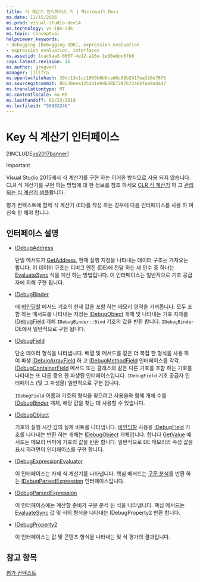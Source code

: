 ```yaml
---
title: 식 계산기 인터페이스 키 | Microsoft Docs
ms.date: 11/15/2016
ms.prod: visual-studio-dev14
ms.technology: vs-ide-sdk
ms.topic: conceptual
helpviewer_keywords:
- debugging [Debugging SDK], expression evaluation
- expression evaluation, interfaces
ms.assetid: 1cac9aa3-0867-4e12-a16e-1e90abbc0fb6
caps.latest.revision: 16
ms.author: gregvanl
manager: jillfra
ms.openlocfilehash: 39dc13c1cc1960b0b5cad6c88b2617ea326e7875
ms.sourcegitcommit: 8b538eea125241e9d6d8b7297b72a66faa9a4a47
ms.translationtype: MT
ms.contentlocale: ko-KR
ms.lasthandoff: 01/23/2019
ms.locfileid: "58983246"
---
```

# <a name="key-expression-evaluator-interfaces"></a>Key 식 계산기 인터페이스
[!INCLUDE[vs2017banner](../../includes/vs2017banner.md)]

> [!IMPORTANT]
>  Visual Studio 2015에서 식 계산기를 구현 하는 이러한 방식으로 사용 되지 않습니다. CLR 식 계산기를 구현 하는 방법에 대 한 정보를 참조 하세요 [CLR 식 계산기](https://github.com/Microsoft/ConcordExtensibilitySamples/wiki/CLR-Expression-Evaluators) 하 고 [관리 되는 식 계산기 샘플](https://github.com/Microsoft/ConcordExtensibilitySamples/wiki/Managed-Expression-Evaluator-Sample)합니다.  
  
 평가 컨텍스트에 함께 식 계산기 (EE)를 작성 하는 경우에 다음 인터페이스를 사용 하 여 친숙 한 해야 합니다.  
  
## <a name="interface-descriptions"></a>인터페이스 설명  
  
-   [IDebugAddress](../../extensibility/debugger/reference/idebugaddress.md)  
  
     단일 메서드가 [GetAddress](../../extensibility/debugger/reference/idebugaddress-getaddress.md), 현재 실행 지점을 나타내는 데이터 구조는 가져오는 합니다. 이 데이터 구조는 디버그 엔진 (DE)에 전달 하는 세 인수 중 하나는 [EvaluateSync](../../extensibility/debugger/reference/idebugparsedexpression-evaluatesync.md) 식을 계산 하는 방법입니다. 이 인터페이스는 일반적으로 기호 공급자에 의해 구현 됩니다.  
  
-   [IDebugBinder](../../extensibility/debugger/reference/idebugbinder.md)  
  
     에 [바인딩할](../../extensibility/debugger/reference/idebugbinder-bind.md) 메서드 기호의 현재 값을 포함 하는 메모리 영역을 가져옵니다. 모두 포함 하는 메서드를 나타내는 지정는 [IDebugObject](../../extensibility/debugger/reference/idebugobject.md) 개체 및 나타내는 기호 자체를 [IDebugField](../../extensibility/debugger/reference/idebugfield.md) 개체 `IDebugBinder::Bind` 기호의 값을 반환 합니다. `IDebugBinder` DE에서 일반적으로 구현 됩니다.  
  
-   [IDebugField](../../extensibility/debugger/reference/idebugfield.md)  
  
     단순 데이터 형식을 나타냅니다. 배열 및 메서드를 같은 더 복잡 한 형식을 사용 하 여 파생 [IDebugArrayField](../../extensibility/debugger/reference/idebugarrayfield.md) 하 고 [IDebugMethodField](../../extensibility/debugger/reference/idebugmethodfield.md) 인터페이스를 각각. [IDebugContainerField](../../extensibility/debugger/reference/idebugcontainerfield.md) 메서드 또는 클래스와 같은 다른 기호를 포함 하는 기호를 나타내는 또 다른 중요 한 파생된 인터페이스입니다. `IDebugField` 기호 공급자 인터페이스 (및 그 파생물) 일반적으로 구현 됩니다.  
  
     `IDebugField` 이름과 기호의 형식을 찾으려고 사용을와 함께 개체 수를 [IDebugBinder](../../extensibility/debugger/reference/idebugbinder.md) 개체, 해당 값을 찾는 데 사용할 수 있습니다.  
  
-   [IDebugObject](../../extensibility/debugger/reference/idebugobject.md)  
  
     기호의 실행 시간 값의 실제 비트를 나타냅니다. [바인딩할](../../extensibility/debugger/reference/idebugbinder-bind.md) 사용을 [IDebugField](../../extensibility/debugger/reference/idebugfield.md) 기호를 나타내는 반환 하는 개체는 [IDebugObject](../../extensibility/debugger/reference/idebugobject.md) 개체입니다. 합니다 [GetValue](../../extensibility/debugger/reference/idebugobject-getvalue.md) 메서드는 메모리 버퍼에 기호의 값을 반환 합니다. 일반적으로 DE 메모리의 속성 값을 표시 하려면이 인터페이스를 구현 합니다.  
  
-   [IDebugExpressionEvaluator](../../extensibility/debugger/reference/idebugexpressionevaluator.md)  
  
     이 인터페이스는 자체 식 계산기를 나타냅니다. 핵심 메서드는 [구문 분석](../../extensibility/debugger/reference/idebugexpressionevaluator-parse.md)를 반환 하는 [IDebugParsedExpression](../../extensibility/debugger/reference/idebugparsedexpression.md) 인터페이스입니다.  
  
-   [IDebugParsedExpression](../../extensibility/debugger/reference/idebugparsedexpression.md)  
  
     이 인터페이스에는 계산할 준비가 구문 분석 된 식을 나타냅니다. 핵심 메서드는 [EvaluateSync](../../extensibility/debugger/reference/idebugparsedexpression-evaluatesync.md) 값 및 식의 형식을 나타내는 IDebugProperty2 반환 합니다.  
  
-   [IDebugProperty2](../../extensibility/debugger/reference/idebugproperty2.md)  
  
     이 인터페이스는 값 및 콘텐츠 형식을 나타내는 및 식 평가의 결과입니다.  
  
## <a name="see-also"></a>참고 항목  
 [평가 컨텍스트](../../extensibility/debugger/evaluation-context.md)
